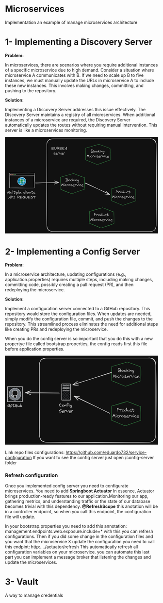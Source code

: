 # Microservices
Implementation an example of manage microservices architecture

# 1- Implementing a Discovery Server

**Problem:**

In microservices, there are scenarios where you require additional instances of a specific microservice due to high demand. Consider a situation where microservice A communicates with B. If we need to scale up B to five instances, we must manually update the URLs in microservice A to include these new instances. This involves making changes, committing, and pushing to the repository.

**Solution:**

Implementing a Discovery Server addresses this issue effectively. The Discovery Server maintains a registry of all microservices. When additional instances of a microservice are required, the Discovery Server automatically updates the routes without requiring manual intervention. This server is like a microservices monitoring.

![Discovery Server](Discovery-Server-Diagram.png)

# 2- Implementing a Config Server

**Problem:**

In a microservice architecture, updating configurations (e.g., application.properties) requires multiple steps, including making changes, committing code, possibly creating a pull request (PR), and then redeploying the microservice.

**Solution:**

Implement a configuration server connected to a GitHub repository. This repository would store the configuration files. When updates are needed, simply modify the configuration file, commit, and push the changes to the repository. This streamlined process eliminates the need for additional steps like creating PRs and redeploying the microservice.

When you do the config server is so important that you do this with a new propertye file called bootstrap.properties, the config reads first this file before application.properties.


![Config Server](Config-Server-Diagram.png)

 Link repo files configurations: https://github.com/eduardo732/service-configuration
 If you want to see the config server just open /config-server folder

 ### Refresh configuration

 Once you implemented config server you need to configurate microservices.
 You need to add
 **Springboot Actuator**
 In essence, Actuator brings production-ready features to our application.Monitoring our app, gathering metrics, and understanding traffic or the state of our database becomes trivial with this dependency.
 **@RefreshScope** 
 this anotation will be in a controller endpoint, so when you call this endpoint, the configuration file will update.
 
 In your bootstrap.properties you need to add this annotation:
 management.endpoints.web.exposure.include=*
 with this you can refresh configurations.
 Then if you did some change in the configuration files and you want that the microservice X update the configuration you need to call this endpint:
 http:..../actuator/refresh
 This automaticatly refresh all configuration variables on your microservice.
 you can automate this last part you can implement a message broker that listening the changes and update the microservices.

# 3- Vault

A way to manage credentials 